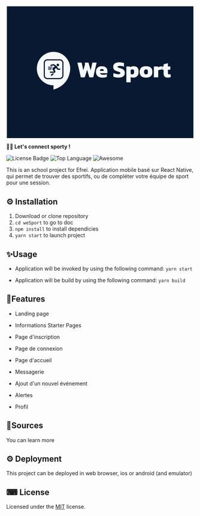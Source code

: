 <img src="logoWeSport.png" align="center" width="500px"/>


**👱‍♂️ Let's connect sporty !**

![License Badge](https://img.shields.io/badge/license-MIT-green) ![Top Language](https://img.shields.io/github/languages/top/mmeii/employee-directory)
![Awesome](https://cdn.rawgit.com/sindresorhus/awesome/d7305f38d29fed78fa85652e3a63e154dd8e8829/media/badge.svg)


This is an school project for Efrei.
Application mobile basé sur React Native, qui permet de trouver des sportifs, ou de compléter votre équipe de sport pour une session.

## ⚙ Installation

1. Download or clone repository
2. `cd weSport` to go to doc
3. `npm install` to install dependicies
2. `yarn start` to launch project

## ✨Usage

* Application will be invoked by using the following command:
    `yarn start`

* Application will be build by using the following command:
    `yarn build`

## 🎉Features

- Landing page

- Informations Starter Pages

- Page d'inscription 

- Page de connexion 

- Page d'accueil

- Messagerie

- Ajout d'un nouvel événement

- Alertes

- Profil

## 🎩Sources

You can learn more 

## ⚙ Deployment

This project can be deployed in web browser, ios or android (and emulator)
## ⌨ License
  
Licensed under the [MIT](LICENSE) license.
